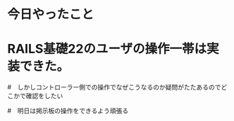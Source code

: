 # 今日やったこと

# RAILS基礎22のユーザの操作一帯は実装できた。
#　しかしコントローラー側での操作でなぜこうなるのか疑問がたたあるのでどこかで確認をしたい

#　明日は掲示板の操作をできるよう頑張る


